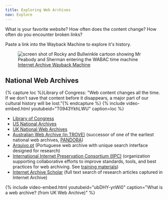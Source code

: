 ```yaml
---
title: Exploring Web Archives
nav: Explore
---
```


What is your favorite website?
How often does the content change? 
How often do you encounter broken links?

Paste a link into the Wayback Machine to explore it's history.

<figure class="figure d-block text-center p-3">
    <img src="https://upload.wikimedia.org/wikipedia/en/3/3f/Waybackmachine3.png" alt="screen shot of Rocky and Bullwinkle cartoon showing Mr Peabody and Sherman entering the WABAC time machine" class="figure-img img-fluid rounded">
    <figcaption class="figure-caption"><a href="https://archive.org/web/" class="btn btn-lg btn-success">Internet Archive Wayback Machine</a></figcaption>
</figure>

## National Web Archives

{% capture loc %}Library of Congress: "Web content changes all the time. If we don't save that content before it disappears, a major part of our cultural history will be lost."{% endcapture %}
{% include video-embed.html youtubeid="T0943YkhLWU" caption=loc %}

- [Library of Congress](https://www.loc.gov/web-archives/collections/)
- [US National Archives](https://www.webharvest.gov/)
- [UK National Web Archives](http://www.nationalarchives.gov.uk/webarchive/)
- [Australian Web Archive (in TROVE)](https://webarchive.nla.gov.au/collection?q=) (successor of one of the earliest national web archives, [PANDORA](http://pandora.nla.gov.au/))
- [Arquivo.pt](https://arquivo.pt/?l=en) (Portuguese web archive with unique search interface designed for research)
- [International Internet Preservation Consortium (IIPC)](https://netpreserve.org/) (organization supporting collaborative efforts to improve standards, tools, and best practices for web archiving. See [training materials](https://netpreserve.org/web-archiving/training-materials/))
- [Internet Archive Scholar](https://scholar.archive.org/) (full text search of research articles captured in Internet Archive)

{% include video-embed.html youtubeid="ubDHY-ynWi0" caption="What is a web archive? (from UK Web Archive)" %}

